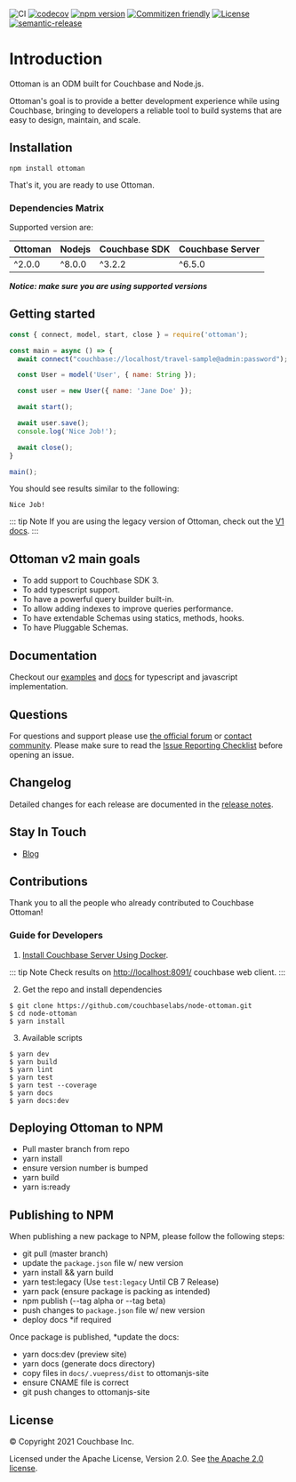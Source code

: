 ![CI](https://github.com/couchbaselabs/node-ottoman/workflows/CI/badge.svg)
[![codecov](https://codecov.io/gh/couchbaselabs/node-ottoman/branch/master/graph/badge.svg)](https://codecov.io/gh/couchbaselabs/node-ottoman)
[![npm version](https://badge.fury.io/js/ottoman.svg)](https://badge.fury.io/js/ottoman)
[![Commitizen friendly](https://img.shields.io/badge/commitizen-friendly-brightgreen.svg)](http://commitizen.github.io/cz-cli/)
[![License](https://img.shields.io/badge/License-Apache%202.0-blue.svg)](https://opensource.org/licenses/Apache-2.0)
[![semantic-release](https://img.shields.io/badge/%20%20%F0%9F%93%A6%F0%9F%9A%80-semantic--release-e10079.svg)](https://github.com/semantic-release/semantic-release)

# Introduction

Ottoman is an ODM built for Couchbase and Node.js.

Ottoman's goal is to provide a better development experience while using Couchbase,
bringing to developers a reliable tool to build systems that are easy to design, maintain, and scale.

## Installation

```
npm install ottoman
```

That's it, you are ready to use Ottoman.

### Dependencies Matrix

Supported version are:

| Ottoman | Nodejs | Couchbase SDK | Couchbase Server |
|---------|--------|---------------|------------------|
| ^2.0.0  | ^8.0.0 | ^3.2.2        | ^6.5.0           |

***Notice: make sure you are using supported versions***

## Getting started

```javascript
const { connect, model, start, close } = require('ottoman');

const main = async () => {
  await connect("couchbase://localhost/travel-sample@admin:password");

  const User = model('User', { name: String });

  const user = new User({ name: 'Jane Doe' });

  await start();

  await user.save();
  console.log('Nice Job!');

  await close();
}

main();
```

You should see results similar to the following:

```
Nice Job!
```

::: tip Note
If you are using the legacy version of Ottoman, check out the [V1 docs](https://v1.ottomanjs.com/).
:::


## Ottoman v2 main goals

- To add support to Couchbase SDK 3.
- To add typescript support.
- To have a powerful query builder built-in.
- To allow adding indexes to improve queries performance.
- To have extendable Schemas using statics, methods, hooks.
- To have Pluggable Schemas.

## Documentation

Checkout our [examples](https://ottomanjs.com/guides/first-app.html)  and [docs](https://ottomanjs.com/guides/quick-start.html) for typescript and javascript implementation.

## Questions

For questions and support please use [the official forum](https://forums.couchbase.com/) or [contact community](http://couchbase.com/communities/nodejs).
Please make sure to read the [Issue Reporting Checklist](https://github.com/couchbaselabs/node-ottoman/issues) before opening an issue.

## Changelog

Detailed changes for each release are documented in the [release notes](https://docs.couchbase.com/nodejs-sdk/current/project-docs/ottoman-release-notes.html).

## Stay In Touch

- [Blog](https://blog.couchbase.com/?s=ottoman)

## Contributions

Thank you to all the people who already contributed to Couchbase Ottoman!

### Guide for Developers

1. [Install Couchbase Server Using Docker](https://docs.couchbase.com/server/current/install/getting-started-docker.html).

::: tip Note
Check results on [http://localhost:8091/](http://localhost:8091/) couchbase web client.
:::


2. Get the repo and install dependencies

```
$ git clone https://github.com/couchbaselabs/node-ottoman.git
$ cd node-ottoman
$ yarn install
```

3. Available scripts

```
$ yarn dev
$ yarn build
$ yarn lint
$ yarn test
$ yarn test --coverage
$ yarn docs
$ yarn docs:dev
```

## Deploying Ottoman to NPM

- Pull master branch from repo
- yarn install
- ensure version number is bumped
- yarn build
- yarn is:ready

## Publishing to NPM

When publishing a new package to NPM, please follow the following steps:

- git pull (master branch)
- update the `package.json` file w/ new version
- yarn install && yarn build
- yarn test:legacy (Use `test:legacy` Until CB 7 Release)
- yarn pack (ensure package is packing as intended)
- npm publish (--tag alpha or --tag beta)
- push changes to `package.json` file w/ new version
- deploy docs *if required

Once package is published, *update the docs:

- yarn docs:dev (preview site)
- yarn docs (generate docs directory)
- copy files in `docs/.vuepress/dist` to ottomanjs-site
- ensure CNAME file is correct
- git push changes to ottomanjs-site

## License

© Copyright 2021 Couchbase Inc.

Licensed under the Apache License, Version 2.0.
See [the Apache 2.0 license](http://www.apache.org/licenses/LICENSE-2.0).
